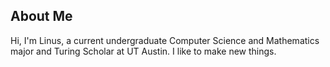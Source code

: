 
## About Me

Hi, I'm Linus, a current undergraduate Computer Science and Mathematics major and Turing Scholar at UT Austin. I like to make new things.
